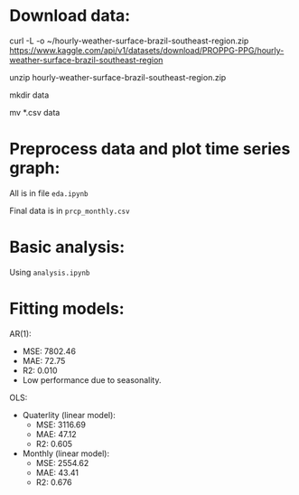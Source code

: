 # Download data:
curl -L -o ~/hourly-weather-surface-brazil-southeast-region.zip https://www.kaggle.com/api/v1/datasets/download/PROPPG-PPG/hourly-weather-surface-brazil-southeast-region

unzip hourly-weather-surface-brazil-southeast-region.zip

mkdir data

mv *.csv data
# Preprocess data and plot time series graph:
All is in file `eda.ipynb`

Final data is in `prcp_monthly.csv`

# Basic analysis:
Using `analysis.ipynb`

# Fitting models:
AR(1):
- MSE: 7802.46
- MAE: 72.75
- R2: 0.010
- Low performance due to seasonality.
  
OLS:
- Quaterlity (linear model):
  - MSE: 3116.69
  - MAE: 47.12
  - R2: 0.605
- Monthly (linear model):
  - MSE: 2554.62
  - MAE: 43.41
  - R2: 0.676
